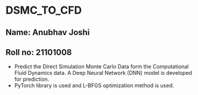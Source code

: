 # DSMC_TO_CFD

## Name: Anubhav Joshi
## Roll no: 21101008

- Predict the Direct Simulation Monte Carlo Data form the Computational Fluid Dynamics data. A Deep Neural Network (DNN) model is developed for prediction.<br/> 
- PyTorch library is used and L-BFGS optimization method is used.
